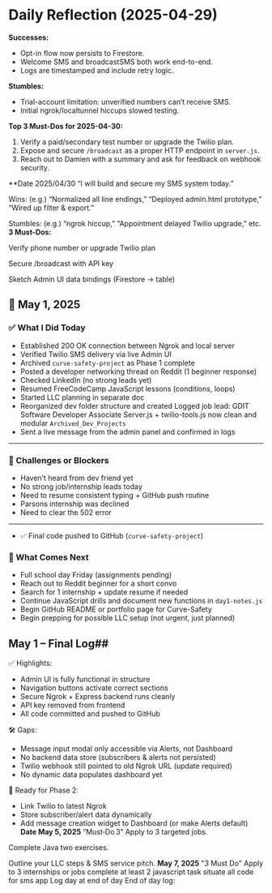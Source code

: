 # Daily Reflection (2025-04-29)

**Successes:**
- Opt-in flow now persists to Firestore.
- Welcome SMS and broadcastSMS both work end-to-end.
- Logs are timestamped and include retry logic.

**Stumbles:**
- Trial-account limitation: unverified numbers can’t receive SMS.
- Initial ngrok/localtunnel hiccups slowed testing.

**Top 3 Must-Dos for 2025-04-30:**
1. Verify a paid/secondary test number or upgrade the Twilio plan.  
2. Expose and secure `/broadcast` as a proper HTTP endpoint in `server.js`.  
3. Reach out to Damien with a summary and ask for feedback on webhook security.


**Date 2025/04/30
“I will build and secure my SMS system today.”

Wins: (e.g.) “Normalized all line endings,” “Deployed admin.html prototype,” “Wired up filter & export.”

Stumbles: (e.g.) “ngrok hiccup,” “Appointment delayed Twilio upgrade,” etc.
**3 Must-Dos:**

Verify phone number or upgrade Twilio plan

Secure /broadcast with API key

Sketch Admin UI data bindings (Firestore → table)

## 📅 May 1, 2025

### ✅ What I Did Today
- Established 200 OK connection between Ngrok and local server
- Verified Twilio SMS delivery via live Admin UI
- Archived `curve-safety-project` as Phase 1 complete
- Posted a developer networking thread on Reddit (1 beginner response)
- Checked LinkedIn (no strong leads yet)
- Resumed FreeCodeCamp JavaScript lessons (conditions, loops)
- Started LLC planning in separate doc
- Reorganized dev folder structure and created
Logged job lead: GDIT Software Developer Associate
Server.js + twilio-tools.js now clean and modular
 `Archived_Dev_Projects`
- Sent a live message from the admin panel and confirmed in logs

---

### 🚧 Challenges or Blockers
- Haven’t heard from dev friend yet
- No strong job/internship leads today
- Need to resume consistent typing + GitHub push routine
- Parsons internship was declined
- Need to clear the 502 error 
---
- ✅ Final code pushed to GitHub (`curve-safety-project`)

### 🔭 What Comes Next
- Full school day Friday (assignments pending)
- Reach out to Reddit beginner for a short convo
- Search for 1 internship + update resume if needed
- Continue JavaScript drills and document new functions in `day1-notes.js`
- Begin GitHub README or portfolio page for Curve-Safety
- Begin prepping for possible LLC setup (not urgent, just planned)
 ## May 1 – Final Log## 

✅ Highlights:
- Admin UI is fully functional in structure
- Navigation buttons activate correct sections
- Secure Ngrok + Express backend runs cleanly
- API key removed from frontend
- All code committed and pushed to GitHub

🛠 Gaps:
- Message input modal only accessible via Alerts, not Dashboard
- No backend data store (subscribers & alerts not persisted)
- Twilio webhook still pointed to old Ngrok URL (update required)
- No dynamic data populates dashboard yet

🎯 Ready for Phase 2:
- Link Twilio to latest Ngrok
- Store subscriber/alert data dynamically
- Add message creation widget to Dashboard (or make Alerts default)
**Date May 5, 2025**
 “Must‑Do 3”
Apply to 3 targeted jobs.

Complete Java two exercises.

Outline your LLC steps & SMS service pitch.
**May 7, 2025**
"3 Must Do"
Apply to 3 internships or jobs
complete at least 2 javascript task
situate all code for sms app 
Log day at end of day
End of day log: